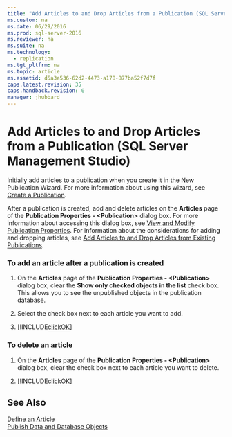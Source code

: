 ```yaml
---
title: "Add Articles to and Drop Articles from a Publication (SQL Server Management Studio)"
ms.custom: na
ms.date: 06/29/2016
ms.prod: sql-server-2016
ms.reviewer: na
ms.suite: na
ms.technology: 
  - replication
ms.tgt_pltfrm: na
ms.topic: article
ms.assetid: d5a3e536-62d2-4473-a178-877ba52f7d7f
caps.latest.revision: 35
caps.handback.revision: 0
manager: jhubbard
---
```

# Add Articles to and Drop Articles from a Publication (SQL Server Management Studio)
Initially add articles to a publication when you create it in the New Publication Wizard. For more information about using this wizard, see [Create a Publication](../../Topics/TopicNameContainA/Create-a-Publication.md).  
  
 After a publication is created, add and delete articles on the **Articles** page of the **Publication Properties - <Publication\>** dialog box. For more information about accessing this dialog box, see [View and Modify Publication Properties](../../Topics/TopicNameNotContainA/View-and-Modify-Publication-Properties.md). For information about the considerations for adding and dropping articles, see [Add Articles to and Drop Articles from Existing Publications](../../Topics/TopicNameNotContainA/Add-Articles-to-and-Drop-Articles-from-Existing-Publications.md).  
  
### To add an article after a publication is created  
  
1.  On the **Articles** page of the **Publication Properties - <Publication\>** dialog box, clear the **Show only checked objects in the list** check box. This allows you to see the unpublished objects in the publication database.  
  
2.  Select the check box next to each article you want to add.  
  
3.  [!INCLUDE[clickOK](../../Topics/TopicNameContainA/tokens/clickOK_md.md)]  
  
### To delete an article  
  
1.  On the **Articles** page of the **Publication Properties - <Publication\>** dialog box, clear the check box next to each article you want to delete.  
  
2.  [!INCLUDE[clickOK](../../Topics/TopicNameContainA/tokens/clickOK_md.md)]  
  
## See Also  
 [Define an Article](../../Topics/TopicNameNotContainA/Define-an-Article.md)   
 [Publish Data and Database Objects](../../Topics/TopicNameNotContainA/Publish-Data-and-Database-Objects.md)